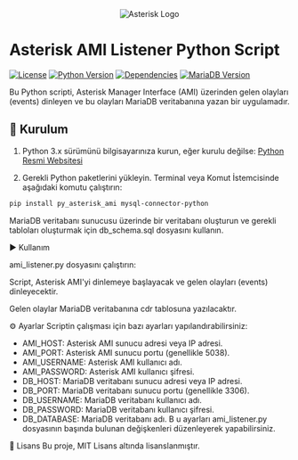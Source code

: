 <div align="center">
  <img src="https://example.com/asterisk_logo.png" alt="Asterisk Logo">
</div>

# Asterisk AMI Listener Python Script

[![License](https://img.shields.io/badge/License-MIT-blue.svg)](LICENSE)
[![Python Version](https://img.shields.io/badge/Python-3.x-green.svg)](https://www.python.org/downloads/)
[![Dependencies](https://img.shields.io/badge/Dependencies-py__asterisk__ami%2C%20mysql--connector--python-orange)](https://pypi.org/project/py-asterisk-ami/)
[![MariaDB Version](https://img.shields.io/badge/MariaDB-%3E%3D%2010.0-yellow.svg)](https://mariadb.org/)

Bu Python scripti, Asterisk Manager Interface (AMI) üzerinden gelen olayları (events) dinleyen ve bu olayları MariaDB veritabanına yazan bir uygulamadır.

## 🚀 Kurulum

1. Python 3.x sürümünü bilgisayarınıza kurun, eğer kurulu değilse: [Python Resmi Websitesi](https://www.python.org/downloads/)

2. Gerekli Python paketlerini yükleyin. Terminal veya Komut İstemcisinde aşağıdaki komutu çalıştırın:
```bash
pip install py_asterisk_ami mysql-connector-python
```

MariaDB veritabanı sunucusu üzerinde bir veritabanı oluşturun ve gerekli tabloları oluşturmak için db_schema.sql dosyasını kullanın.

▶️ Kullanım

ami_listener.py dosyasını çalıştırın:

Script, Asterisk AMI'yi dinlemeye başlayacak ve gelen olayları (events) dinleyecektir.

Gelen olaylar MariaDB veritabanına cdr tablosuna yazılacaktır.

⚙️ Ayarlar
Scriptin çalışması için bazı ayarları yapılandırabilirsiniz:

- AMI_HOST: Asterisk AMI sunucu adresi veya IP adresi.
- AMI_PORT: Asterisk AMI sunucu portu (genellikle 5038).
- AMI_USERNAME: Asterisk AMI kullanıcı adı.
- AMI_PASSWORD: Asterisk AMI kullanıcı şifresi.
- DB_HOST: MariaDB veritabanı sunucu adresi veya IP adresi.
- DB_PORT: MariaDB veritabanı sunucu portu (genellikle 3306).
- DB_USERNAME: MariaDB veritabanı kullanıcı adı.
- DB_PASSWORD: MariaDB veritabanı kullanıcı şifresi.
- DB_DATABASE: MariaDB veritabanı adı.
B
u ayarları ami_listener.py dosyasının başında bulunan değişkenleri düzenleyerek yapabilirsiniz.

📄 Lisans
Bu proje, MIT Lisans altında lisanslanmıştır.
